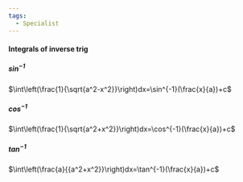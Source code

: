 ```yaml
---
tags:
  - Specialist
---
```

#### Integrals of inverse trig
##### $\sin^{-1}$
$\int\left(\frac{1}{\sqrt{a^2-x^2}}\right)dx=\sin^{-1}(\frac{x}{a})+c$
##### $\cos^{-1}$
$\int\left(\frac{1}{\sqrt{a^2+x^2}}\right)dx=\cos^{-1}(\frac{x}{a})+c$
##### $\tan^{-1}$
$\int\left(\frac{a}{{a^2+x^2}}\right)dx=\tan^{-1}(\frac{x}{a})+c$